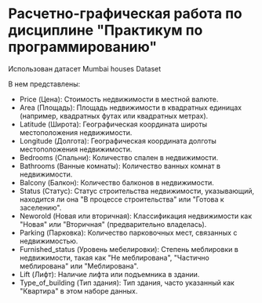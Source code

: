 # Расчетно-графическая работа по дисциплине "Практикум по программированию"

Использован датасет Mumbai houses Dataset

В нем представлены:
- Price (Цена): Стоимость недвижимости в местной валюте.
- Area (Площадь): Площадь недвижимости в квадратных единицах (например, квадратных футах или квадратных метрах).
- Latitude (Широта): Географическая координата широты местоположения недвижимости.
- Longitude (Долгота): Географическая координата долготы местоположения недвижимости.
- Bedrooms (Спальни): Количество спален в недвижимости.
- Bathrooms (Ванные комнаты): Количество ванных комнат в недвижимости.
- Balcony (Балкон): Количество балконов в недвижимости.
- Status (Статус): Статус строительства недвижимости, указывающий, находится ли она "В процессе строительства" или "Готова к заселению".
- Neworold (Новая или вторичная): Классификация недвижимости как "Новая" или "Вторичная" (предварительно владелась).
- Parking (Парковка): Количество парковочных мест, связанных с недвижимостью.
- Furnished_status (Уровень мебелировки): Степень меблировки в недвижимости, такая как "Не меблирована", "Частично меблирована" или "Меблирована".
- Lift (Лифт): Наличие лифта или подъемника в здании.
- Type_of_building (Тип здания): Тип здания, часто указанный как "Квартира" в этом наборе данных.
